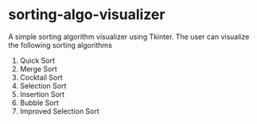 # sorting-algo-visualizer
A simple sorting algorithm visualizer using Tkinter. 
The user can visualize the following sorting algorithms
1. Quick Sort
2. Merge Sort
3. Cocktail Sort
4. Selection Sort
5. Insertion Sort
6. Bubble Sort
7. Improved Selection Sort
